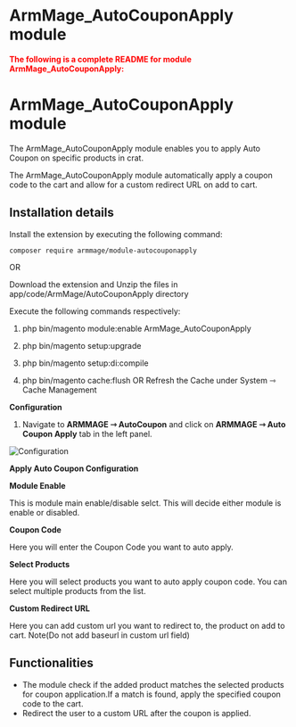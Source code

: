 # ArmMage_AutoCouponApply module

<font color='red'>**The following is a complete README for module ArmMage_AutoCouponApply:** </font>
# ArmMage_AutoCouponApply module
The ArmMage_AutoCouponApply module enables you to apply Auto Coupon on specific products in crat.

The ArmMage_AutoCouponApply module automatically apply a coupon code to the cart and allow for a custom redirect URL on add to cart.

## Installation details

Install the extension by executing the following command:

`composer require armmage/module-autocouponapply`

OR

Download the extension and Unzip the files in app/code/ArmMage/AutoCouponApply directory

Execute the following commands respectively:

1.  php bin/magento module:enable ArmMage_AutoCouponApply

2.  php bin/magento setup:upgrade

3.  php bin/magento setup:di:compile

4.  php bin/magento cache:flush  OR Refresh the Cache under System ⇾ Cache Management


**Configuration**

1. Navigate to **ARMMAGE ⇾ AutoCoupon** and click on **ARMMAGE ⇾ Auto Coupon Apply** tab in the left panel.

![Configuration](https://i.ibb.co/WpJJrVJ/Screenshot-from-2024-08-22-01-09-27.png)

**Apply Auto Coupon Configuration**

**Module Enable**

This is module main enable/disable selct. This will decide either module is enable or disabled.

**Coupon Code**

Here you will enter the Coupon Code you want to auto apply.

**Select Products**

Here you will select products you want to auto apply coupon code. You can select multiple products from the list.

**Custom Redirect URL**

Here you can add custom url you want to redirect to, the product on add to cart.
Note(Do not add baseurl in custom url field)

## Functionalities

* The module check if the added product matches the selected products for coupon application.If a match is found, apply the specified coupon code to the cart.
* Redirect the user to a custom URL after the coupon is applied.
